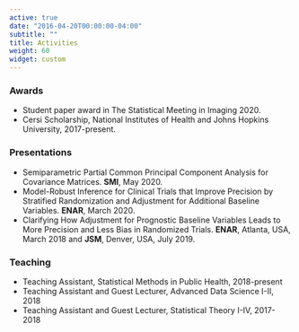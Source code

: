```yaml
---
active: true
date: "2016-04-20T00:00:00-04:00"
subtitle: ""
title: Activities
weight: 60
widget: custom
---
```


### Awards
- Student paper award in The Statistical Meeting in Imaging 2020.
- Cersi Scholarship, National Institutes of Health and Johns Hopkins University, 2017-present.

### Presentations
- Semiparametric Partial Common Principal Component Analysis for Covariance Matrices. **SMI**, May 2020.
- Model-Robust Inference for Clinical Trials that Improve Precision by Stratified Randomization and Adjustment for Additional Baseline Variables. **ENAR**, March 2020.
- Clarifying How Adjustment for Prognostic Baseline Variables Leads to More Precision and Less Bias in Randomized Trials. **ENAR**, Atlanta, USA, March 2018 and **JSM**, Denver, USA, July 2019.

### Teaching
- Teaching Assistant, Statistical Methods in Public Health, 2018-present
- Teaching Assistant and Guest Lecturer, Advanced Data Science I-II, 2018
- Teaching Assistant and Guest Lecturer, Statistical Theory I-IV, 2017-2018




